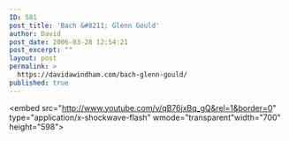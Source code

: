 ```yaml
---
ID: 581
post_title: 'Bach &#8211; Glenn Gould'
author: David
post_date: 2006-03-28 12:54:21
post_excerpt: ""
layout: post
permalink: >
  https://davidawindham.com/bach-glenn-gould/
published: true
---
```

<object width="700" height="589"><param name="movie" value="http://www.youtube.com/v/qB76jxBq_gQ&rel=1&border=0"></param><param name="wmode" value="transparent"></param><embed src="http://www.youtube.com/v/qB76jxBq_gQ&rel=1&border=0" type="application/x-shockwave-flash" wmode="transparent"width="700" height="598"></embed></object>